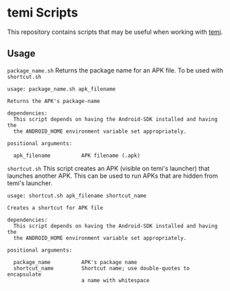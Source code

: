 # temi Scripts

This repository contains scripts that may be useful when working with [temi](https://www.robotemi.com/).


## Usage
`package_name.sh`
Returns the package name for an APK file. To be used with `shortcut.sh`
```
usage: package_name.sh apk_filename

Returns the APK's package-name

dependencies:
  This script depends on having the Android-SDK installed and having the
  the ANDROID_HOME environment variable set appropriately.

positional arguments:

  apk_filename          APK filename (.apk)
```

`shortcut.sh`
This script creates an APK (visible on temi's launcher) that launches another APK. This can be used to run APKs that are hidden from temi's launcher.
```
usage: shortcut.sh apk_filename shortcut_name

Creates a shortcut for APK file

dependencies:
  This script depends on having the Android-SDK installed and having the
  the ANDROID_HOME environment variable set appropriately.

positional arguments:

  package_name          APK's package name
  shortcut_name         Shortcut name; use double-quotes to encapsulate
                        a name with whitespace
```
